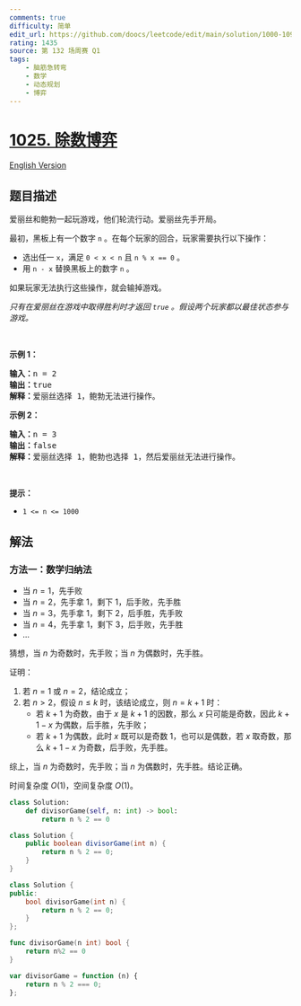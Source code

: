 ```yaml
---
comments: true
difficulty: 简单
edit_url: https://github.com/doocs/leetcode/edit/main/solution/1000-1099/1025.Divisor%20Game/README.md
rating: 1435
source: 第 132 场周赛 Q1
tags:
    - 脑筋急转弯
    - 数学
    - 动态规划
    - 博弈
---
```


# [1025. 除数博弈](https://leetcode.cn/problems/divisor-game)

[English Version](/solution/1000-1099/1025.Divisor%20Game/README_EN.md)

## 题目描述

<!-- 这里写题目描述 -->

<p>爱丽丝和鲍勃一起玩游戏，他们轮流行动。爱丽丝先手开局。</p>

<p>最初，黑板上有一个数字&nbsp;<code>n</code>&nbsp;。在每个玩家的回合，玩家需要执行以下操作：</p>

<ul>
	<li>选出任一&nbsp;<code>x</code>，满足&nbsp;<code>0 &lt; x &lt; n</code>&nbsp;且&nbsp;<code>n % x == 0</code>&nbsp;。</li>
	<li>用 <code>n - x</code>&nbsp;替换黑板上的数字&nbsp;<code>n</code> 。</li>
</ul>

<p>如果玩家无法执行这些操作，就会输掉游戏。</p>

<p><em>只有在爱丽丝在游戏中取得胜利时才返回&nbsp;<code>true</code>&nbsp;。假设两个玩家都以最佳状态参与游戏。</em></p>

<p>&nbsp;</p>

<ol>
</ol>

<p><strong>示例 1：</strong></p>

<pre>
<strong>输入：</strong>n = 2
<strong>输出：</strong>true
<strong>解释：</strong>爱丽丝选择 1，鲍勃无法进行操作。
</pre>

<p><strong>示例 2：</strong></p>

<pre>
<strong>输入：</strong>n = 3
<strong>输出：</strong>false
<strong>解释：</strong>爱丽丝选择 1，鲍勃也选择 1，然后爱丽丝无法进行操作。
</pre>

<p>&nbsp;</p>

<p><strong>提示：</strong></p>

<ul>
	<li><code>1 &lt;= n &lt;= 1000</code></li>
</ul>

## 解法

### 方法一：数学归纳法

-   当 $n=1$，先手败
-   当 $n=2$，先手拿 $1$，剩下 $1$，后手败，先手胜
-   当 $n=3$，先手拿 $1$，剩下 $2$，后手胜，先手败
-   当 $n=4$，先手拿 $1$，剩下 $3$，后手败，先手胜
-   ...

猜想，当 $n$ 为奇数时，先手败；当 $n$ 为偶数时，先手胜。

证明：

1. 若 $n=1$ 或 $n=2$，结论成立；
1. 若 $n \gt 2$，假设 $n \le k$ 时，该结论成立，则 $n=k+1$ 时：
    - 若 $k+1$ 为奇数，由于 $x$ 是 $k+1$ 的因数，那么 $x$ 只可能是奇数，因此 $k+1-x$ 为偶数，后手胜，先手败；
    - 若 $k+1$ 为偶数，此时 $x$ 既可以是奇数 $1$，也可以是偶数，若 $x$ 取奇数，那么 $k+1-x$ 为奇数，后手败，先手胜。

综上，当 $n$ 为奇数时，先手败；当 $n$ 为偶数时，先手胜。结论正确。

时间复杂度 $O(1)$，空间复杂度 $O(1)$。

<!-- tabs:start -->

```python
class Solution:
    def divisorGame(self, n: int) -> bool:
        return n % 2 == 0
```

```java
class Solution {
    public boolean divisorGame(int n) {
        return n % 2 == 0;
    }
}
```

```cpp
class Solution {
public:
    bool divisorGame(int n) {
        return n % 2 == 0;
    }
};
```

```go
func divisorGame(n int) bool {
	return n%2 == 0
}
```

```js
var divisorGame = function (n) {
    return n % 2 === 0;
};
```

<!-- tabs:end -->

<!-- end -->
